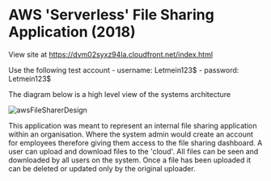 # AWS 'Serverless' File Sharing Application (2018)
View site at https://dvm02syxz94la.cloudfront.net/index.html 

Use the following test account - username: Letmein123$ - password: Letmein123$

The diagram below is a high level view of the systems architecture

![awsFileSharerDesign](https://i.imgur.com/O4es9lD.png)

This application was meant to represent an internal file sharing application within an organisation. Where the system admin would create an account for employees therefore giving them access to the file sharing dashboard. A user can upload and download files to the 'cloud'. All files can be seen and downloaded by all users on the system. Once a file has been uploaded it can be deleted or updated only by the original uploader.
